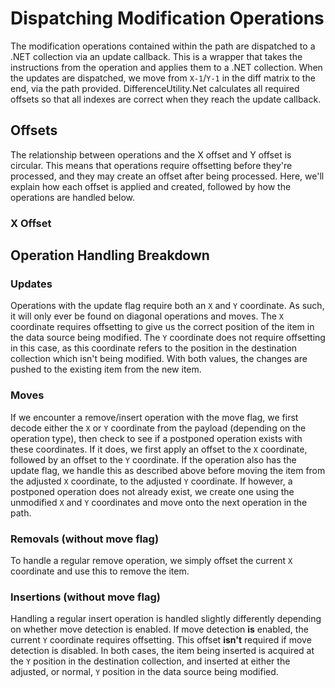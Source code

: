 # Dispatching Modification Operations

The modification operations contained within the path are dispatched to a .NET collection via an update callback. This is a wrapper that takes the instructions from the operation and applies them to a .NET collection. When the updates are dispatched, we move from `X-1`/`Y-1` in the diff matrix to the end, via the path provided. DifferenceUtility.Net calculates all required offsets so that all indexes are correct when they reach the update callback.

## Offsets

The relationship between operations and the X offset and Y offset is circular. This means that operations require offsetting before they're processed, and they may create an offset after being processed. Here, we'll explain how each offset is applied and created, followed by how the operations are handled below.

### X Offset



## Operation Handling Breakdown

### Updates

Operations with the update flag require both an `X` and `Y` coordinate. As such, it will only ever be found on diagonal operations and moves. The `X` coordinate requires offsetting to give us the correct position of the item in the data source being modified. The `Y` coordinate does not require offsetting in this case, as this coordinate refers to the position in the destination collection which isn't being modified. With both values, the changes are pushed to the existing item from the new item.

### Moves

If we encounter a remove/insert operation with the move flag, we first decode either the `X` or `Y` coordinate from the payload (depending on the operation type), then check to see if a postponed operation exists with these coordinates. If it does, we first apply an offset to the `X` coordinate, followed by an offset to the `Y` coordinate. If the operation also has the update flag, we handle this as described above before moving the item from the adjusted `X` coordinate, to the adjusted `Y` coordinate. If however, a postponed operation does not already exist, we create one using the unmodified `X` and `Y` coordinates and move onto the next operation in the path.

### Removals (without move flag)

To handle a regular remove operation, we simply offset the current `X` coordinate and use this to remove the item.

### Insertions (without move flag)

Handling a regular insert operation is handled slightly differently depending on whether move detection is enabled. If move detection **is** enabled, the current `Y` coordinate requires offsetting. This offset **isn't** required if move detection is disabled. In both cases, the item being inserted is acquired at the `Y` position in the destination collection, and inserted at either the adjusted, or normal, `Y` position in the data source being modified.
